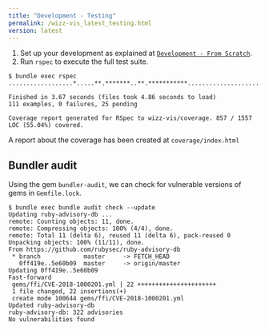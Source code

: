 ```yaml
---
title: "Development - Testing"
permalink: /wizz-vis_latest_testing.html
version: latest
---
```


1. Set up your development as explained at [`Development - From Scratch`](/development/from-scratch).
2. Run `rspec` to execute the full test suite.

```
$ bundle exec rspec
..................*.....**.*******..**.***********........................*.......*............................

Finished in 3.67 seconds (files took 4.86 seconds to load)
111 examples, 0 failures, 25 pending

Coverage report generated for RSpec to wizz-vis/coverage. 857 / 1557 LOC (55.04%) covered.
```

A report about the coverage has been created at `coverage/index.html`

## Bundler audit

Using the gem `bundler-audit`, we can check for vulnerable versions of gems in `Gemfile.lock`.

```
$ bundle exec bundle audit check --update
Updating ruby-advisory-db ...
remote: Counting objects: 11, done.
remote: Compressing objects: 100% (4/4), done.
remote: Total 11 (delta 6), reused 11 (delta 6), pack-reused 0
Unpacking objects: 100% (11/11), done.
From https://github.com/rubysec/ruby-advisory-db
 * branch            master     -> FETCH_HEAD
   0ff419e..5e60b09  master     -> origin/master
Updating 0ff419e..5e60b09
Fast-forward
 gems/ffi/CVE-2018-1000201.yml | 22 ++++++++++++++++++++++
 1 file changed, 22 insertions(+)
 create mode 100644 gems/ffi/CVE-2018-1000201.yml
Updated ruby-advisory-db
ruby-advisory-db: 322 advisories
No vulnerabilities found
```
